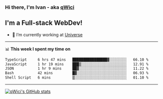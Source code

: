 ### Hi there, I'm Ivan - aka [qWici][website]

## I'm a Full-stack WebDev!
- 🔭 I’m currently working at [Universe][universe]

---

📊 **This week I spent my time on**
<!--START_SECTION:waka-->

```txt
TypeScript     6 hrs 47 mins   ████████████████▓░░░░░░░░   66.10 %
JavaScript     1 hr 19 mins    ███▒░░░░░░░░░░░░░░░░░░░░░   12.91 %
JSON           1 hr 9 mins     ██▓░░░░░░░░░░░░░░░░░░░░░░   11.22 %
Bash           42 mins         █▓░░░░░░░░░░░░░░░░░░░░░░░   06.93 %
Shell Script   6 mins          ▒░░░░░░░░░░░░░░░░░░░░░░░░   01.10 %
```

<!--END_SECTION:waka-->

---

[![qWici's GitHub stats](https://github-readme-stats.vercel.app/api?username=qWici)](https://github.com/qWici/github-readme-stats)

[website]: https://devkucher.com
[twitter]: https://twitter.com/KucherDev
[linkedin]: https://www.linkedin.com/in/ivankucher
[universe]: https://universeapps.limited
